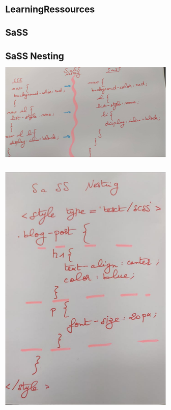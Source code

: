 # LearningRessources

# SaSS 

# SaSS Nesting


![](pictures/sass_nesting.jpg)


<br>


![](pictures/sass_nesting2.jpg)
